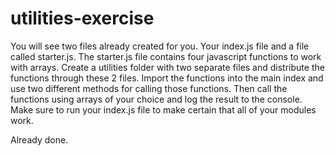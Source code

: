 # utilities-exercise

You will see two files already created for you. 
Your index.js file and a file called starter.js. 
The starter.js file contains four javascript functions to work with arrays. 
Create a utilities folder with two separate files and distribute the functions through these 2 files. 
Import the functions into the main index and use two different methods for calling those functions.
Then call the functions using arrays of your choice and log the result to the console. Make sure to run your index.js file to make certain that all of your modules work.

Already done.


